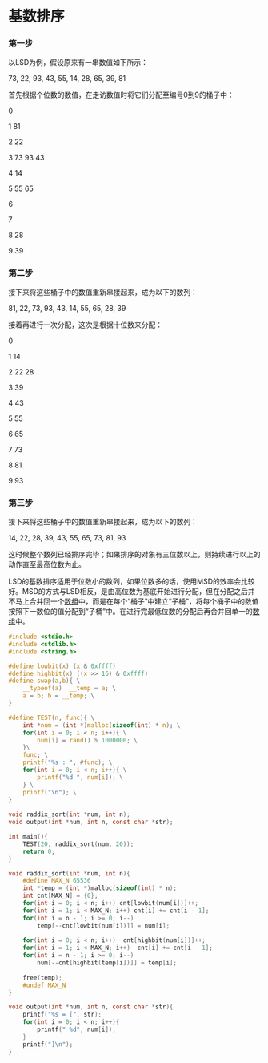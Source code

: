 # 基数排序

### 第一步

以LSD为例，假设原来有一串数值如下所示：

73, 22, 93, 43, 55, 14, 28, 65, 39, 81

首先根据个位数的数值，在走访数值时将它们分配至编号0到9的桶子中：

0

1 81

2 22

3 73 93 43

4 14

5 55 65

6

7

8 28

9 39

### 第二步

接下来将这些桶子中的数值重新串接起来，成为以下的数列：

81, 22, 73, 93, 43, 14, 55, 65, 28, 39

接着再进行一次分配，这次是根据十位数来分配：

0

1 14

2 22 28

3 39

4 43

5 55

6 65

7 73

8 81

9 93

### 第三步

接下来将这些桶子中的数值重新串接起来，成为以下的数列：

14, 22, 28, 39, 43, 55, 65, 73, 81, 93

这时候整个数列已经排序完毕；如果排序的对象有三位数以上，则持续进行以上的动作直至最高位数为止。

LSD的基数排序适用于位数小的数列，如果位数多的话，使用MSD的效率会比较好。MSD的方式与LSD相反，是由高位数为基底开始进行分配，但在分配之后并不马上合并回一个[数组](https://baike.baidu.com/item/%E6%95%B0%E7%BB%84)中，而是在每个“桶子”中建立“子桶”，将每个桶子中的数值按照下一数位的值分配到“子桶”中。在进行完最低位数的分配后再合并回单一的[数组](https://baike.baidu.com/item/%E6%95%B0%E7%BB%84)中。

```c
#include <stdio.h>
#include <stdlib.h>
#include <string.h>

#define lowbit(x) (x & 0xffff)
#define highbit(x) ((x >> 16) & 0xffff)
#define swap(a,b){ \
	__typeof(a)  __temp = a; \
	a = b; b = __temp; \
}

#define TEST(n, func){ \
	int *num = (int *)malloc(sizeof(int) * n); \
	for(int i = 0; i < n; i++){ \
		num[i] = rand() % 1000000; \
	}\
	func; \
	printf("%s : ", #func); \
	for(int i = 0; i < n; i++){ \
		printf("%d ", num[i]); \
	} \
	printf("\n"); \
}
 
void raddix_sort(int *num, int n);
void output(int *num, int n, const char *str);

int main(){
	TEST(20, raddix_sort(num, 20));
	return 0;
}

void raddix_sort(int *num, int n){
	#define MAX_N 65536
	int *temp = (int *)malloc(sizeof(int) * n);
	int cnt[MAX_N] = {0};
	for(int i = 0; i < n; i++) cnt[lowbit(num[i])]++;
	for(int i = 1; i < MAX_N; i++) cnt[i] += cnt[i - 1];
	for(int i = n - 1; i >= 0; i--)	
		temp[--cnt[lowbit(num[i])]] = num[i];
	
	for(int i = 0; i < n; i++)	cnt[highbit(num[i])]++;
	for(int i = 1; i < MAX_N; i++)	cnt[i] += cnt[i - 1];
	for(int i = n - 1; i >= 0; i--)	
		num[--cnt[highbit(temp[i])]] = temp[i];
		
	free(temp);
	#undef MAX_N
}

void output(int *num, int n, const char *str){
	printf("%s = [", str);
	for(int i = 0; i < n; i++){
		printf(" %d", num[i]);
	}
	printf("]\n");
}
```

